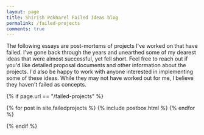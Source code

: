 ```yaml
---
layout: page
title: Shirish Pokharel Failed Ideas blog
permalink: /failed-projects
comments: true
---
```


<div class="row justify-content-between">
<div class="col-md-8 pr-5">

<p>
The following essays are post-mortems of projects I've worked on that have failed. I've gone back through the years and unearthed some of my dearest ideas that were almost successful, yet fell short. Feel free to reach out if you'd like detailed proposal documents and other information about the projects. I'd also be happy to work with anyone interested in implementing some of these ideas. While they may not have worked out for me, I believe they haven't failed as concepts.
</p>


{% if page.url == "/failed-projects" %}

</div>
</div>
<section class="recent-posts">
<div class="row listrecent">
    {% for post in site.failedprojects %}
            {% include postbox.html %}
    {% endfor %}
</div>
</section>

{% endif %}
